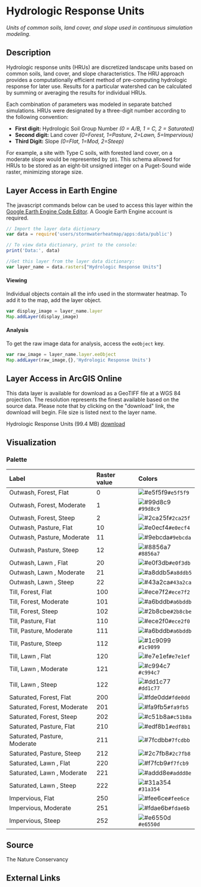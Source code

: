 Hydrologic Response Units
================

*Units of common soils, land cover, and slope used in continuous simulation modeling.*

## Description

Hydrologic response units (HRUs) are discretized landscape units based
on common soils, land cover, and slope characteristics. The HRU approach
provides a computationally efficient method of pre-computing hydrologic
response for later use. Results for a particular watershed can be
calculated by summing or averaging the results for individual HRUs.

Each combination of parameters was modeled in separate batched
simulations. HRUs were designated by a three-digit number according to
the following convention:

-   **First digit:** Hydrologic Soil Group Number *(0 = A/B, 1 = C, 2 =
    Saturated)*
-   **Second digit:** Land cover *(0=Forest, 1=Pasture, 2=Lawn,
    5=Impervious)*
-   **Third Digit:** Slope *(0=Flat, 1=Mod, 2=Steep)*

For example, a site with Type C soils, with forested land cover, on a
moderate slope would be represented by `101`. This schema allowed for
HRUs to be stored as an eight-bit unsigned integer on a Puget-Sound wide
raster, minimizing storage size.

## Layer Access in Earth Engine

The javascript commands below can be used to access this layer within
the [Google Earth Engine Code
Editor](https://developers.google.com/earth-engine/guides/playground). A
Google Earth Engine account is required.

``` javascript
// Import the layer data dictionary
var data = require('users/stormwaterheatmap/apps:data/public')

// To view data dictionary, print to the console:
print('Data:', data)

//Get this layer from the layer data dictionary: 
var layer_name = data.rasters["Hydrologic Response Units"]
```

#### Viewing

Individual objects contain all the info used in the stormwater heatmap.
To add it to the map, add the layer object.

``` javascript
var display_image = layer_name.layer
Map.addLayer(display_image)
```

#### Analysis

To get the raw image data for analysis, access the `eeObject` key.

``` javascript
var raw_image = layer_name.layer.eeObject
Map.addLayer(raw_image,{},'Hydrologic Response Units')
```

## Layer Access in ArcGIS Online

This data layer is available for download as a GeoTIFF file at a WGS 84 projection. The resolution represents the finest  available based on the source data. Please note that by clicking on the "download" link, the download will begin. File size is listed next to the layer name.

Hydrologic Response Units (99.4 MB) [download](https://storage.googleapis.com/live_data_layers/rasters/Hydrologic_Response_Units.tif)

## Visualization

### Palette

| Label                        | Raster value | Colors                                                                    |
|:-----------------------------|:-------------|:--------------------------------------------------------------------------|
| Outwash, Forest, Flat        | 0            | ![\#e5f5f9](https://via.placeholder.com/15/e5f5f9/000000?text=+)`#e5f5f9` |
| Outwash, Forest, Moderate    | 1            | ![\#99d8c9](https://via.placeholder.com/15/99d8c9/000000?text=+)`#99d8c9` |
| Outwash, Forest, Steep       | 2            | ![\#2ca25f](https://via.placeholder.com/15/2ca25f/000000?text=+)`#2ca25f` |
| Outwash, Pasture, Flat       | 10           | ![\#e0ecf4](https://via.placeholder.com/15/e0ecf4/000000?text=+)`#e0ecf4` |
| Outwash, Pasture, Moderate   | 11           | ![\#9ebcda](https://via.placeholder.com/15/9ebcda/000000?text=+)`#9ebcda` |
| Outwash, Pasture, Steep      | 12           | ![\#8856a7](https://via.placeholder.com/15/8856a7/000000?text=+)`#8856a7` |
| Outwash, Lawn , Flat         | 20           | ![\#e0f3db](https://via.placeholder.com/15/e0f3db/000000?text=+)`#e0f3db` |
| Outwash, Lawn , Moderate     | 21           | ![\#a8ddb5](https://via.placeholder.com/15/a8ddb5/000000?text=+)`#a8ddb5` |
| Outwash, Lawn , Steep        | 22           | ![\#43a2ca](https://via.placeholder.com/15/43a2ca/000000?text=+)`#43a2ca` |
| Till, Forest, Flat           | 100          | ![\#ece7f2](https://via.placeholder.com/15/ece7f2/000000?text=+)`#ece7f2` |
| Till, Forest, Moderate       | 101          | ![\#a6bddb](https://via.placeholder.com/15/a6bddb/000000?text=+)`#a6bddb` |
| Till, Forest, Steep          | 102          | ![\#2b8cbe](https://via.placeholder.com/15/2b8cbe/000000?text=+)`#2b8cbe` |
| Till, Pasture, Flat          | 110          | ![\#ece2f0](https://via.placeholder.com/15/ece2f0/000000?text=+)`#ece2f0` |
| Till, Pasture, Moderate      | 111          | ![\#a6bddb](https://via.placeholder.com/15/a6bddb/000000?text=+)`#a6bddb` |
| Till, Pasture, Steep         | 112          | ![\#1c9099](https://via.placeholder.com/15/1c9099/000000?text=+)`#1c9099` |
| Till, Lawn , Flat            | 120          | ![\#e7e1ef](https://via.placeholder.com/15/e7e1ef/000000?text=+)`#e7e1ef` |
| Till, Lawn , Moderate        | 121          | ![\#c994c7](https://via.placeholder.com/15/c994c7/000000?text=+)`#c994c7` |
| Till, Lawn , Steep           | 122          | ![\#dd1c77](https://via.placeholder.com/15/dd1c77/000000?text=+)`#dd1c77` |
| Saturated, Forest, Flat      | 200          | ![\#fde0dd](https://via.placeholder.com/15/fde0dd/000000?text=+)`#fde0dd` |
| Saturated, Forest, Moderate  | 201          | ![\#fa9fb5](https://via.placeholder.com/15/fa9fb5/000000?text=+)`#fa9fb5` |
| Saturated, Forest, Steep     | 202          | ![\#c51b8a](https://via.placeholder.com/15/c51b8a/000000?text=+)`#c51b8a` |
| Saturated, Pasture, Flat     | 210          | ![\#edf8b1](https://via.placeholder.com/15/edf8b1/000000?text=+)`#edf8b1` |
| Saturated, Pasture, Moderate | 211          | ![\#7fcdbb](https://via.placeholder.com/15/7fcdbb/000000?text=+)`#7fcdbb` |
| Saturated, Pasture, Steep    | 212          | ![\#2c7fb8](https://via.placeholder.com/15/2c7fb8/000000?text=+)`#2c7fb8` |
| Saturated, Lawn , Flat       | 220          | ![\#f7fcb9](https://via.placeholder.com/15/f7fcb9/000000?text=+)`#f7fcb9` |
| Saturated, Lawn , Moderate   | 221          | ![\#addd8e](https://via.placeholder.com/15/addd8e/000000?text=+)`#addd8e` |
| Saturated, Lawn , Steep      | 222          | ![\#31a354](https://via.placeholder.com/15/31a354/000000?text=+)`#31a354` |
| Impervious, Flat             | 250          | ![\#fee6ce](https://via.placeholder.com/15/fee6ce/000000?text=+)`#fee6ce` |
| Impervious, Moderate         | 251          | ![\#fdae6b](https://via.placeholder.com/15/fdae6b/000000?text=+)`#fdae6b` |
| Impervious, Steep            | 252          | ![\#e6550d](https://via.placeholder.com/15/e6550d/000000?text=+)`#e6550d` |

## Source

The Nature Conservancy

## External Links
